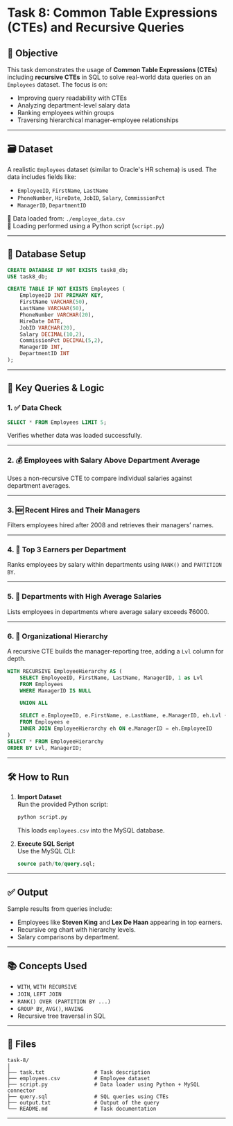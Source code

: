 
# Task 8: Common Table Expressions (CTEs) and Recursive Queries

## 📌 Objective

This task demonstrates the usage of **Common Table Expressions (CTEs)** including **recursive CTEs** in SQL to solve real-world data queries on an `Employees` dataset. The focus is on:

- Improving query readability with CTEs
- Analyzing department-level salary data
- Ranking employees within groups
- Traversing hierarchical manager-employee relationships

---

## 🗃️ Dataset

A realistic `Employees` dataset (similar to Oracle's HR schema) is used. The data includes fields like:

- `EmployeeID`, `FirstName`, `LastName`
- `PhoneNumber`, `HireDate`, `JobID`, `Salary`, `CommissionPct`
- `ManagerID`, `DepartmentID`

📁 Data loaded from: `./employee_data.csv`  
📜 Loading performed using a Python script (`script.py`)

---

## 🧱 Database Setup

```sql
CREATE DATABASE IF NOT EXISTS task8_db;
USE task8_db;

CREATE TABLE IF NOT EXISTS Employees (
    EmployeeID INT PRIMARY KEY,
    FirstName VARCHAR(50),
    LastName VARCHAR(50),
    PhoneNumber VARCHAR(20),
    HireDate DATE,
    JobID VARCHAR(20),
    Salary DECIMAL(10,2),
    CommissionPct DECIMAL(5,2),
    ManagerID INT,
    DepartmentID INT
);
```

---

## 🧠 Key Queries & Logic

### 1. ✅ Data Check

```sql
SELECT * FROM Employees LIMIT 5;
```

Verifies whether data was loaded successfully.

---

### 2. 💰 Employees with Salary Above Department Average

Uses a non-recursive CTE to compare individual salaries against department averages.

---

### 3. 🆕 Recent Hires and Their Managers

Filters employees hired after 2008 and retrieves their managers’ names.

---

### 4. 🥇 Top 3 Earners per Department

Ranks employees by salary within departments using `RANK()` and `PARTITION BY`.

---

### 5. 💼 Departments with High Average Salaries

Lists employees in departments where average salary exceeds ₹6000.

---

### 6. 🧭 Organizational Hierarchy

A recursive CTE builds the manager-reporting tree, adding a `Lvl` column for depth.

```sql
WITH RECURSIVE EmployeeHierarchy AS (
    SELECT EmployeeID, FirstName, LastName, ManagerID, 1 as Lvl
    FROM Employees
    WHERE ManagerID IS NULL

    UNION ALL

    SELECT e.EmployeeID, e.FirstName, e.LastName, e.ManagerID, eh.Lvl + 1
    FROM Employees e
    INNER JOIN EmployeeHierarchy eh ON e.ManagerID = eh.EmployeeID
)
SELECT * FROM EmployeeHierarchy
ORDER BY Lvl, ManagerID;
```

---

## 🛠️ How to Run

1. **Import Dataset**  
   Run the provided Python script:
   ```bash
   python script.py
   ```
   This loads `employees.csv` into the MySQL database.

2. **Execute SQL Script**  
   Use the MySQL CLI:
   ```sql
   source path/to/query.sql;
   ```

---

## ✅ Output

Sample results from queries include:

- Employees like **Steven King** and **Lex De Haan** appearing in top earners.
- Recursive org chart with hierarchy levels.
- Salary comparisons by department.

---

## 📚 Concepts Used

- `WITH`, `WITH RECURSIVE`
- `JOIN`, `LEFT JOIN`
- `RANK() OVER (PARTITION BY ...)`
- `GROUP BY`, `AVG()`, `HAVING`
- Recursive tree traversal in SQL

---

## 📂 Files

```
task-8/
│
├── task.txt                # Task description
├── employees.csv           # Employee dataset
├── script.py               # Data loader using Python + MySQL connector
├── query.sql               # SQL queries using CTEs
├── output.txt              # Output of the query
└── README.md               # Task documentation
```

---